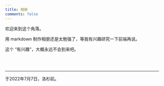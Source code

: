 ```yaml
---
title: 相册
comments: false
---
```


欢迎来到这个角落。

用 markdown 制作相册还是太勉强了，等我有兴趣研究一下前端再说。

这个 “有兴趣”，大概永远不会到来吧。

<br>

<br>

------

于2022年7月7日，洛杉矶。
